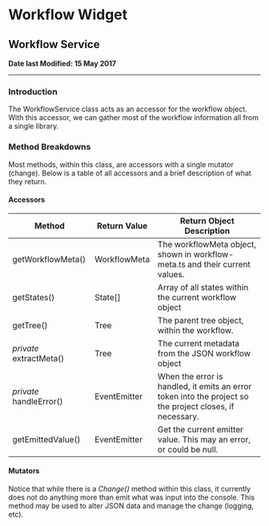 # Workflow Widget

## Workflow Service

**Date last Modified: 15 May 2017**

--------------------------------------------------------------------------------

### Introduction

The WorkflowService class acts as an accessor for the workflow object. With this accessor, we can gather most of the workflow information all from a single library.

### Method Breakdowns

Most methods, within this class, are accessors with a single mutator (change). Below is a table of all accessors and a brief description of what they return.

#### Accessors

Method                  | Return Value | Return Object Description
----------------------- | ------------ | --------------------------------------------------------------------------------------------------------
getWorkflowMeta()       | WorkflowMeta | The workflowMeta object, shown in workflow-meta.ts and their current values.
getStates()             | State[]      | Array of all states within the current workflow object
getTree()               | Tree         | The parent tree object, within the workflow.
_private_ extractMeta() | Tree         | The current metadata from the JSON workflow object
_private_ handleError() | EventEmitter | When the error is handled, it emits an error token into the project so the project closes, if necessary.
getEmittedValue()       | EventEmitter | Get the current emitter value. This may an error, or could be null.

#### Mutators

Notice that while there is a _Change()_ method within this class, it currently does not do anything more than emit what was input into the console. This method may be used to alter JSON data and manage the change (logging, etc).

